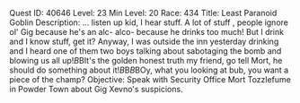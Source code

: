 Quest ID: 40646
Level: 23
Min Level: 20
Race: 434
Title: Least Paranoid Goblin
Description: <hic> ... listen up kid, I hear stuff. A lot of stuff <hic>, people ignore ol' Gig because he's an alc- alco- because he drinks too much! But I drink and I know stuff, get it? Anyway, I was outside the inn yesterday drinking and I heard one of them two boys talking about sabotaging the bomb and blowing us all up!$B$BIt's the golden honest truth my friend, go tell Mort, he should do something about <hic> it!$B$B<Gig falls on his face.>$B$BOy, what you looking at bub, you want a piece of the champ?
Objective: Speak with Security Office Mort Tozzlefume in Powder Town about Gig Xevno's suspicions.
